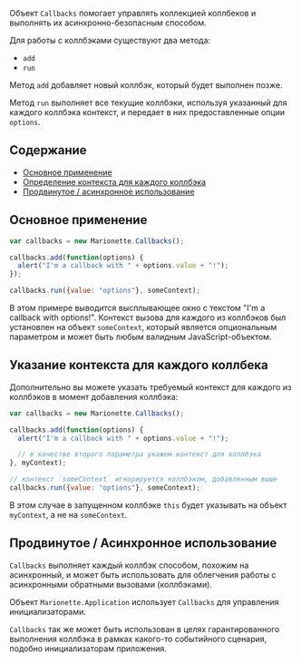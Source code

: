 Объект `Callbacks` помогает управлять коллекцией коллбеков и выполнять их
асинхронно-безопасным способом.

Для работы с коллбэками существуют два метода:

* `add`
* `run`

Метод `add` добавляет новый коллбэк, который будет выполнен позже.

Метод `run` выполняет все текущие коллбэки, используя указанный для каждого коллбэка
контекст, и передает в них предоставленные опции `options`.

## Содержание

* [Основное применение](#basic-usage)
* [Определение контекста для каждого коллбэка](#specify-context-per-callback)
* [Продвинутое / асинхронное использование](#advanced--async-use)

## Основное применение

```js
var callbacks = new Marionette.Callbacks();

callbacks.add(function(options) {
  alert("I'm a callback with " + options.value + "!");
});

callbacks.run({value: "options"}, someContext);
```

В этом примере выводится высплывающее окно с текстом "I'm a callback with
options!". Контекст вызова для каждого из коллбэков был установлен на
объект `someContext`, который является опциональным параметром и может быть
любым валидным JavaScript-объектом.

## Указание контекста для каждого коллбека

Дополнительно вы можете указать требуемый контекст для каждого из коллбэков
в момент добавления коллбэка:

```js
var callbacks = new Marionette.Callbacks();

callbacks.add(function(options) {
  alert("I'm a callback with " + options.value + "!");

  // в качестве второго параметра укажем контекст для коллбэка
}, myContext);

// контекст `someContext` игнорируется коллбэком, добавленным выше
callbacks.run({value: "options"}, someContext);
```

В этом случае в запущенном коллбэке `this` будет указывать на объект `myContext`,
а не на `someContext`.

## Продвинутое / Асинхронное использование

`Callbacks` выполняет каждый коллбэк способом, похожим на асинхронный,
и может быть использовать для облегчения работы с асинхронными обратными вызовами (коллбэками).

Объект `Marionette.Application` использует `Callbacks` для управления
инициализаторами.

`Callbacks` так же может быть использован в целях гарантированного выполнения
коллбэка в рамках какого-то событийного сценария, подобно инициализаторам приложения.